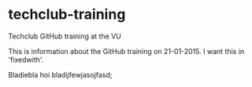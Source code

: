 # techclub-training
Techclub GitHub training at the VU

This is information about the GitHub training on 21-01-2015. I want this in 'fixedwith'.

Bladiebla
hoi
bladijfewjasojfasd;